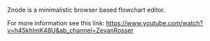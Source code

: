 Znode is a minimalistic browser based flowchart editor.

For more information see this link: https://www.youtube.com/watch?v=h45khImK48U&ab_channel=ZevanRosser
